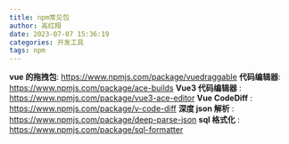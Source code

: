 ```yaml
---
title: npm常见包
author: 高红翔
date: 2023-07-07 15:36:19
categories: 开发工具
tags: npm
---
```


**vue 的拖拽包**: https://www.npmjs.com/package/vuedraggable
**代码编辑器**: https://www.npmjs.com/package/ace-builds
**Vue3 代码编辑器** : https://www.npmjs.com/package/vue3-ace-editor
**Vue CodeDiff** : https://www.npmjs.com/package/v-code-diff
**深度 json 解析** : https://www.npmjs.com/package/deep-parse-json
**sql 格式化** : https://www.npmjs.com/package/sql-formatter
